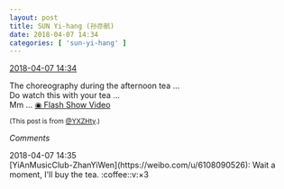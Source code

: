 ```yaml
---
layout: post
title: SUN Yi-hang (孙亦航)
date: 2018-04-07 14:34
categories: [ 'sun-yi-hang' ]
---
```


<div class="weibo-info">
  <a href="https://weibo.com/2565158051/GaZ0Kwwa7">2018-04-07 14:34</a>
</div>

The choreography during the afternoon tea …  
Do watch this with your tea …  
Mm … [◉ Flash Show Video](https://www.miaopai.com/show/kdvoYVZClWuWcx1L~cZkColsYLdhT8Kky8FuCQ__.htm)

<!-- more -->

<small>(This post is from [@YXZHty](http://weibo.com/2565158051).)</small>

*Comments*

<div class="weibo-info">2018-04-07 14:35</div>
[YiAnMusicClub-ZhanYiWen](https://weibo.com/u/6108090526): Wait a moment, I'll buy the tea. :coffee::v:×3
